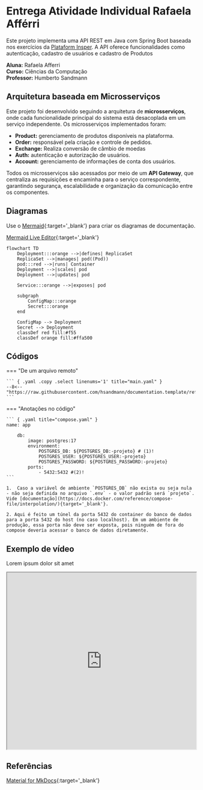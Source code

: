 # Entrega Atividade Individual Rafaela Afférri

<!-- 
???+ info inline end "Edição"

    2025.1 -->

Este projeto implementa uma API REST em Java com Spring Boot baseada nos exercícios da [Plataform Insper](https://insper.github.io/platform/). A API oferece funcionalidades como autenticação, cadastro de usuários e cadastro de Produtos

**Aluna:** Rafaela Afferri  
**Curso:** Ciências da Computação  
**Professor:** Humberto Sandmann



<!-- 
!!! tip "Instruções"

    Vocês devem utilizar este template como um bloco de notas para registrar o que foi feito e o que falta fazer. Vocês devem adicionar as informações necessárias.
    O template deve ser editado e atualizado a cada entrega, registrando assim a data de entrega e o que foi feito até o momento via Git. -->

## Arquitetura baseada em Microsserviços

Este projeto foi desenvolvido seguindo a arquitetura de **microsserviços**, onde cada funcionalidade principal do sistema está desacoplada em um serviço independente. Os microsserviços implementados foram:

- **Product:** gerenciamento de produtos disponíveis na plataforma.
- **Order:** responsável pela criação e controle de pedidos.
- **Exchange:** Realiza conversão de câmbio de moedas
- **Auth:** autenticação e autorização de usuários.
- **Account:** gerenciamento de informações de conta dos usuários.

Todos os microsserviços são acessados por meio de um **API Gateway**, que centraliza as requisições e encaminha para o serviço correspondente, garantindo segurança, escalabilidade e organização da comunicação entre os componentes.
<!-- 


- [x] Roteiro 1 - Data 23/02/2025
- [ ] Roteiro 2
- [ ] Roteiro 3
- [ ] Roteiro 4
- [ ] Projeto -->

## Diagramas

Use o [Mermaid](https://mermaid.js.org/intro/){:target='_blank'} para criar os diagramas de documentação.

[Mermaid Live Editor](https://mermaid.live/){:target='_blank'}


``` mermaid
flowchart TD
    Deployment:::orange -->|defines| ReplicaSet
    ReplicaSet -->|manages| pod((Pod))
    pod:::red -->|runs| Container
    Deployment -->|scales| pod
    Deployment -->|updates| pod

    Service:::orange -->|exposes| pod

    subgraph  
        ConfigMap:::orange
        Secret:::orange
    end

    ConfigMap --> Deployment
    Secret --> Deployment
    classDef red fill:#f55
    classDef orange fill:#ffa500
```



## Códigos

=== "De um arquivo remoto"

    ``` { .yaml .copy .select linenums='1' title="main.yaml" }
    --8<-- "https://raw.githubusercontent.com/hsandmann/documentation.template/refs/heads/main/.github/workflows/main.yaml"
    ```

=== "Anotações no código"

    ``` { .yaml title="compose.yaml" }
    name: app

        db:
            image: postgres:17
            environment:
                POSTGRES_DB: ${POSTGRES_DB:-projeto} # (1)!
                POSTGRES_USER: ${POSTGRES_USER:-projeto}
                POSTGRES_PASSWORD: ${POSTGRES_PASSWORD:-projeto}
            ports:
                - 5432:5432 #(2)!
    ```

    1.  Caso a variável de ambiente `POSTGRES_DB` não exista ou seja nula - não seja definida no arquivo `.env` - o valor padrão será `projeto`. Vide [documentação](https://docs.docker.com/reference/compose-file/interpolation/){target='_blank'}.

    2. Aqui é feito um túnel da porta 5432 do container do banco de dados para a porta 5432 do host (no caso localhost). Em um ambiente de produção, essa porta não deve ser exposta, pois ninguém de fora do compose deveria acessar o banco de dados diretamente.


## Exemplo de vídeo

Lorem ipsum dolor sit amet

<iframe width="100%" height="470" src="https://www.youtube.com/embed/3574AYQml8w" allowfullscreen></iframe>


## Referências

[Material for MkDocs](https://squidfunk.github.io/mkdocs-material/reference/){:target='_blank'}